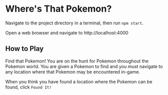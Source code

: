 # Where's That Pokemon?

Navigate to the project directory in a terminal, then run `npm start`.

Open a web browser and navigate to http://localhost:4000

## How to Play

Find that Pokemon! You are on the hunt for Pokemon throughout the Pokemon world. You are given a Pokemon to find and you must navigate to any location where that Pokemon may be encountered in-game.

When you think you have found a location where the Pokemon can be found, click `Found It!`

